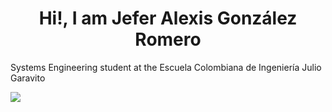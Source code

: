 <h1 align="center">Hi!, I am Jefer Alexis González Romero</h1>
<p  align ="left">Systems Engineering student at the Escuela Colombiana de Ingeniería Julio Garavito</p>
<a href="https://github.com/AlexisGR117/github-readme-stats">
  <img align="center" src="https://github-readme-stats.vercel.app/api/top-langs/?username=AlexisGR117&layout=compact&theme=kacho_ga" />
</a>
